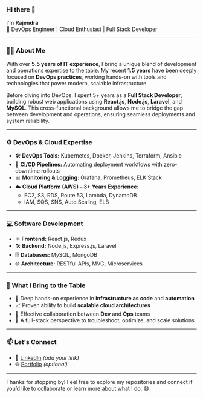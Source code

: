 ### Hi there 👋  
I'm **Rajendra**  
🚀 DevOps Engineer | Cloud Enthusiast | Full Stack Developer

---

### 👨‍💻 About Me

With over **5.5 years of IT experience**, I bring a unique blend of development and operations expertise to the table. My recent **1.5 years** have been deeply focused on **DevOps practices**, working hands-on with tools and technologies that power modern, scalable infrastructure.

Before diving into DevOps, I spent 5+ years as a **Full Stack Developer**, building robust web applications using **React.js**, **Node.js**, **Laravel**, and **MySQL**. This cross-functional background allows me to bridge the gap between development and operations, ensuring seamless deployments and system reliability.

---

### ⚙️ DevOps & Cloud Expertise

- 🛠 **DevOps Tools:** Kubernetes, Docker, Jenkins, Terraform, Ansible  
- 🔁 **CI/CD Pipelines:** Automating deployment workflows with zero-downtime rollouts  
- 📊 **Monitoring & Logging:** Grafana, Prometheus, ELK Stack  
- ☁️ **Cloud Platform (AWS) – 3+ Years Experience:**
  - EC2, S3, RDS, Route 53, Lambda, DynamoDB  
  - IAM, SQS, SNS, Auto Scaling, ELB

---

### 💻 Software Development

- ⚛️ **Frontend:** React.js, Redux  
- 🛠 **Backend:** Node.js, Express.js, Laravel  
- 🗄️ **Databases:** MySQL, MongoDB  
- 🌐 **Architecture:** RESTful APIs, MVC, Microservices

---

### 🚀 What I Bring to the Table

- 🔧 Deep hands-on experience in **infrastructure as code** and **automation**
- 📈 Proven ability to build **scalable cloud architectures**
- 🤝 Effective collaboration between **Dev** and **Ops** teams
- 🧩 A full-stack perspective to troubleshoot, optimize, and scale solutions

---

### 📫 Let's Connect

- 💼 [LinkedIn](https://www.linkedin.com/) *(add your link)*  
- 🌐 [Portfolio](https://yourportfolio.com) *(optional)*

---

Thanks for stopping by! Feel free to explore my repositories and connect if you’d like to collaborate or learn more about what I do. 😄
